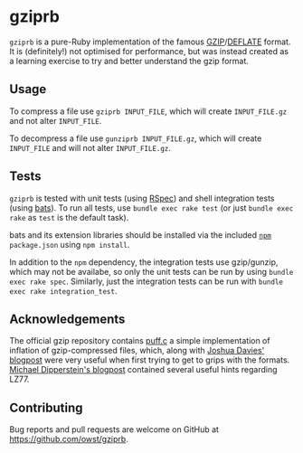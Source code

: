 # gziprb

`gziprb` is a pure-Ruby implementation of the famous [GZIP][3]/[DEFLATE][7]
format. It is (definitely!) not optimised for performance, but was instead
created as a learning exercise to try and better understand the gzip format.

## Usage

To compress a file use `gziprb INPUT_FILE`, which will create `INPUT_FILE.gz`
and not alter `INPUT_FILE`.

To decompress a file use `gunziprb INPUT_FILE.gz`, which will create
`INPUT_FILE` and will not alter `INPUT_FILE.gz`.

## Tests

`gziprb` is tested with unit tests (using [RSpec][5]) and shell integration
tests (using [bats][6]). To run all tests, use `bundle exec rake test` (or just
`bundle exec rake` as `test` is the default task).

bats and its extension libraries should be installed via the included
[`npm`][4] `package.json` using `npm install`.

In addition to the `npm` dependency, the integration tests use gzip/gunzip,
which may not be availabe, so only the unit tests can be run by using `bundle
exec rake spec`. Similarly, just the integration tests can be run with `bundle
exec rake integration_test`.

## Acknowledgements

The official gzip repository contains [puff.c][1] a simple implementation of
inflation of gzip-compressed files, which, along with [Joshua Davies'
blogpost][2] were very useful when first trying to get to grips with the
formats. [Michael Dipperstein's blogpost][8] contained several useful hints
regarding LZ77.

## Contributing

Bug reports and pull requests are welcome on GitHub at
https://github.com/owst/gziprb.

[1]: https://github.com/madler/zlib/blob/master/contrib/puff/puff.c
[2]: http://commandlinefanatic.com/cgi-bin/showarticle.cgi?article=art001
[3]: https://tools.ietf.org/html/rfc1951
[4]: https://www.npmjs.com/
[5]: http://rspec.info/
[6]: https://github.com/sstephenson/bats
[7]: https://tools.ietf.org/html/rfc1952
[8]: http://michael.dipperstein.com/lzss/
